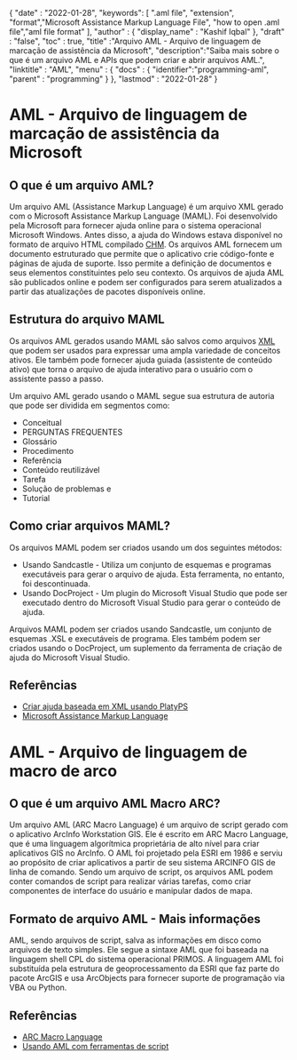 
{
  "date" : "2022-01-28",
  "keywords": [ ".aml file", "extension", "format","Microsoft Assistance Markup Language File", "how to open .aml file","aml file format" ],
  "author" : {
    "display_name" : "Kashif Iqbal"
},
  "draft" : "false",
  "toc" : true,
  "title" :"Arquivo AML - Arquivo de linguagem de marcação de assistência da Microsoft",
  "description":"Saiba mais sobre o que é um arquivo AML e APIs que podem criar e abrir arquivos AML.",
  "linktitle" : "AML",
  "menu" : {
    "docs" : {
      "identifier":"programming-aml",
      "parent" : "programming"
}
},
  "lastmod" : "2022-01-28"
}

# AML - Arquivo de linguagem de marcação de assistência da Microsoft

## O que é um arquivo AML?

Um arquivo AML (Assistance Markup Language) é um arquivo XML gerado com o Microsoft Assistance Markup Language (MAML). Foi desenvolvido pela Microsoft para fornecer ajuda online para o sistema operacional Microsoft Windows. Antes disso, a ajuda do Windows estava disponível no formato de arquivo HTML compilado [CHM](/pt/web/chm/). Os arquivos AML fornecem um documento estruturado que permite que o aplicativo crie código-fonte e páginas de ajuda de suporte. Isso permite a definição de documentos e seus elementos constituintes pelo seu contexto. Os arquivos de ajuda AML são publicados online e podem ser configurados para serem atualizados a partir das atualizações de pacotes disponíveis online.

## Estrutura do arquivo MAML

Os arquivos AML gerados usando MAML são salvos como arquivos [XML](/pt/web/xml/) que podem ser usados para expressar uma ampla variedade de conceitos ativos. Ele também pode fornecer ajuda guiada (assistente de conteúdo ativo) que torna o arquivo de ajuda interativo para o usuário com o assistente passo a passo.

Um arquivo AML gerado usando o MAML segue sua estrutura de autoria que pode ser dividida em segmentos como:

* Conceitual
* PERGUNTAS FREQUENTES
* Glossário
* Procedimento
* Referência
* Conteúdo reutilizável
* Tarefa
* Solução de problemas e
* Tutorial

## Como criar arquivos MAML?

Os arquivos MAML podem ser criados usando um dos seguintes métodos:

* Usando Sandcastle - Utiliza um conjunto de esquemas e programas executáveis para gerar o arquivo de ajuda. Esta ferramenta, no entanto, foi descontinuada.
* Usando DocProject - Um plugin do Microsoft Visual Studio que pode ser executado dentro do Microsoft Visual Studio para gerar o conteúdo de ajuda.

Arquivos MAML podem ser criados usando Sandcastle, um conjunto de esquemas .XSL e executáveis de programa. Eles também podem ser criados usando o DocProject, um suplemento da ferramenta de criação de ajuda do Microsoft Visual Studio.

## Referências

* [Criar ajuda baseada em XML usando PlatyPS](https://learn.microsoft.com/en-us/powershell/scripting/dev-cross-plat/create-help-using-platyps?view=powershell-7.2)
* [Microsoft Assistance Markup Language](https://en.wikipedia.org/wiki/Microsoft_Assistance_Markup_Language)

# AML - Arquivo de linguagem de macro de arco

## O que é um arquivo AML Macro ARC?

Um arquivo AML (ARC Macro Language) é um arquivo de script gerado com o aplicativo ArcInfo Workstation GIS. Ele é escrito em ARC Macro Language, que é uma linguagem algorítmica proprietária de alto nível para criar aplicativos GIS no ArcInfo. O AML foi projetado pela ESRI em 1986 e serviu ao propósito de criar aplicativos a partir de seu sistema ARCINFO GIS de linha de comando. Sendo um arquivo de script, os arquivos AML podem conter comandos de script para realizar várias tarefas, como criar componentes de interface do usuário e manipular dados de mapa.

## Formato de arquivo AML - Mais informações

AML, sendo arquivos de script, salva as informações em disco como arquivos de texto simples. Ele segue a sintaxe AML que foi baseada na linguagem shell CPL do sistema operacional PRIMOS. A linguagem AML foi substituída pela estrutura de geoprocessamento da ESRI que faz parte do pacote ArcGIS e usa ArcObjects para fornecer suporte de programação via VBA ou Python.

## Referências

* [ARC Macro Language](https://en.wikipedia.org/wiki/ARC_Macro_Language)
* [Usando AML com ferramentas de script](https://desktop.arcgis.com/en/arcmap/latest/analyze/creating-tools/using-amls-with-script-tools.htm)

